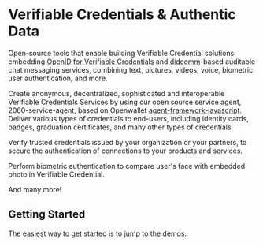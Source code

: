 # Verifiable Credentials & Authentic Data

Open-source tools that enable building Verifiable Credential solutions embedding [OpenID for Verifiable Credentials](https://openid.net/sg/openid4vc/) and [didcomm](https://github.com/decentralized-identity/didcomm-messaging)-based auditable chat messaging services, combining text, pictures, videos, voice, biometric user authentication, and more.

Create anonymous, decentralized, sophisticated and interoperable Verifiable Credentials Services by using our open source service agent, 2060-service-agent, based on Openwallet [agent-framework-javascript](https://github.com/openwallet-foundation/agent-framework-javascript).
Deliver various types of credentials to end-users, including identity cards, badges, graduation certificates, and many other types of credentials.

Verify trusted credentials issued by your organization or your partners, to secure the authentication of connections to your products and services.

Perform biometric authentication to compare user's face with embedded photo in Verifiable Credential.

And many more!

## Getting Started

The easiest way to get started is to jump to the [demos](https://github.com/2060-io/2060-demos).
